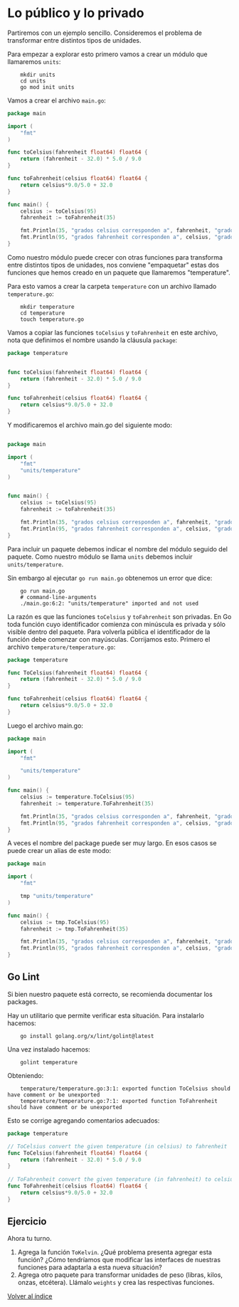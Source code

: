 # Lo público y lo privado

Partiremos con un ejemplo sencillo. Consideremos el problema de transformar entre distintos tipos de unidades.

Para empezar a explorar esto primero vamos a crear un módulo que llamaremos `units`:

        mkdir units
        cd units
        go mod init units

Vamos a crear el archivo `main.go`:

```go
package main

import (
	"fmt"
)

func toCelsius(fahrenheit float64) float64 {
	return (fahrenheit - 32.0) * 5.0 / 9.0
}

func toFahrenheit(celsius float64) float64 {
	return celsius*9.0/5.0 + 32.0
}

func main() {
	celsius := toCelsius(95)
	fahrenheit := toFahrenheit(35)

	fmt.Println(35, "grados celsius corresponden a", fahrenheit, "grados fahrenheit")
	fmt.Println(95, "grados fahrenheit corresponden a", celsius, "grados celsius")
}
```

Como nuestro módulo puede crecer con otras funciones para transforma entre distintos tipos de unidades, nos conviene "empaquetar" estas dos funciones que hemos creado en un paquete que llamaremos "temperature".

Para esto vamos a crear la carpeta `temperature` con un archivo llamado `temperature.go`:

        mkdir temperature
        cd temperature
        touch temperature.go

Vamos a copiar las funciones `toCelsius` y `toFahrenheit`
en este archivo, nota que definimos el nombre usando la cláusula `package`:


```go
package temperature


func toCelsius(fahrenheit float64) float64 {
	return (fahrenheit - 32.0) * 5.0 / 9.0
}

func toFahrenheit(celsius float64) float64 {
	return celsius*9.0/5.0 + 32.0
}
```


Y modificaremos el archivo main.go del siguiente modo:

```go

package main

import (
	"fmt"
    "units/temperature"
)


func main() {
	celsius := toCelsius(95)
	fahrenheit := toFahrenheit(35)

	fmt.Println(35, "grados celsius corresponden a", fahrenheit, "grados fahrenheit")
	fmt.Println(95, "grados fahrenheit corresponden a", celsius, "grados celsius")
}
```

Para incluir un paquete debemos indicar el nombre del módulo seguido del paquete. Como nuestro módulo se llama `units` debemos incluir `units/temperature`.

Sin embargo al ejecutar `go run main.go` obtenemos un error que dice:

        go run main.go
        # command-line-arguments
        ./main.go:6:2: "units/temperature" imported and not used


La razón es que las funciones `toCelsius` y `toFahrenheit` son privadas. En Go toda función cuyo identificador comienza con minúscula es privada y sólo visible dentro del paquete. Para volverla pública el identificador de la función debe comenzar con mayúsculas. Corrijamos esto.
Primero el archivo `temperature/temperature.go`: 


```go
package temperature 

func ToCelsius(fahrenheit float64) float64 {
	return (fahrenheit - 32.0) * 5.0 / 9.0 
}

func toFahrenheit(celsius float64) float64 {
	return celsius*9.0/5.0 + 32.0
}
```

Luego el archivo main.go:

```go
package main

import (
	"fmt"

	"units/temperature"
)

func main() {
	celsius := temperature.ToCelsius(95)
	fahrenheit := temperature.ToFahrenheit(35)

	fmt.Println(35, "grados celsius corresponden a", fahrenheit, "grados fahrenheit")
	fmt.Println(95, "grados fahrenheit corresponden a", celsius, "grados celsius")
}
```

A veces el nombre del package puede ser muy largo. En esos casos se puede crear un alias de este modo:


```go
package main

import (
	"fmt"

    tmp	"units/temperature"
)

func main() {
	celsius := tmp.ToCelsius(95)
	fahrenheit := tmp.ToFahrenheit(35)

	fmt.Println(35, "grados celsius corresponden a", fahrenheit, "grados fahrenheit")
	fmt.Println(95, "grados fahrenheit corresponden a", celsius, "grados celsius")
}
``` 

## Go Lint

Si bien nuestro paquete está correcto, se recomienda documentar los packages.

Hay un utilitario que permite verificar esta situación. Para instalarlo hacemos:

        go install golang.org/x/lint/golint@latest

Una vez instalado hacemos:

        golint temperature

Obteniendo:

        temperature/temperature.go:3:1: exported function ToCelsius should have comment or be unexported
        temperature/temperature.go:7:1: exported function ToFahrenheit should have comment or be unexported


Esto se corrige agregando comentarios adecuados:

```go
package temperature

// ToCelsius convert the given temperature (in celsius) to fahrenheit
func ToCelsius(fahrenheit float64) float64 {
	return (fahrenheit - 32.0) * 5.0 / 9.0
}
 
// ToFahrenheit convert the given temperature (in fahrenheit) to celsius
func ToFahrenheit(celsius float64) float64 {
	return celsius*9.0/5.0 + 32.0
}
```


## Ejercicio

Ahora tu turno. 

1. Agrega la función `ToKelvin`. ¿Qué problema presenta agregar esta función? ¿Cómo tendríamos que modificar las interfaces de nuestras funciones para adaptarla a esta nueva situación?
2. Agrega otro paquete para transformar unidades de peso (libras, kilos, onzas, etcétera). Llámalo `weights` y crea las respectivas funciones.


[Volver al índice](../README.md)
